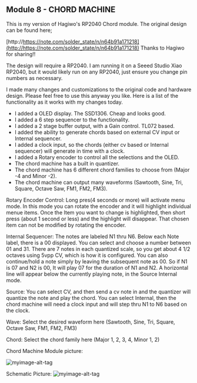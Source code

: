 ## Module 8 - CHORD MACHINE

This is my version of Hagiwo's RP2040 Chord module.  The original design can be found here;

[http://https://note.com/solder_state/n/n64b91a171218](http://https://note.com/solder_state/n/n64b91a171218)
Thanks to Hagiwo for sharing!!

The design will require a RP2040.  I am running it on a Seeed Studio Xiao RP2040, but it would likely run on any RP2040, just ensure you change pin numbers as necessary.

I made many changes and customizations to the original code and hardware design.  Please feel free to use this anyway you like.  Here is a list of the functionality as it works with my changes today.

- I added a OLED display.  The SSD1306.  Cheap and looks good.
- I added a 6 step sequencer to the functionality.
- I added a 2 stage buffer output, with a Gain control.  TL072 based.
- I added the ability to generate chords based on external CV input or Internal sequencer.
- I added a clock input, so the chords (either cv based or Internal sequencer) will generate in time with a clock.
- I added a Rotary encoder to control all the selections and the OLED.
- The chord machine has a built in quantizer.
- The chord machine has 6 different chord families to choose from (Major -4 and Minor -2).
- The chord machine can output many waveforms (Sawtooth, Sine, Tri, Square, Octave Saw, FM1, FM2, FM3).


Rotary Encoder Control:  Long pres(4 seconds or more) will activate menu mode.  In this mode you can rotate the encoder and it will highlight individual menue items.  Once the Item you want to change is highlighted, then short press (about 1 second or less) and the highlight will disappear.  That chosen item can not be modified by rotating the encoder.

Internal Sequencer:  The notes are labeled N1 thru N6.  Below each Note label, there is a 00 displayed.  You can select and choose a number between 01 and 31.  There are 7 notes in each quantized scale, so you get about 4 1/2 octaves using 5vpp CV, which is how it is configured.  You can also continue/hold a note simply by leaving the subsequent note as 00.  So if N1 is 07 and N2 is 00, It will play 07 for the duration of N1 and N2.  A horizontal line will appear below the currently playing note, in the Source Internal mode.

Source:  You can select CV, and then send a cv note in and the quantizer will quantize the note and play the chord.  You can select Internal, then the chord machine will need a clock input and will step thru N1 to N6 based on the clock.

Wave:  Select the desired waveform here (Sawtooth, Sine, Tri, Square, Octave Saw, FM1, FM2, FM3)

Chord:  Select the chord family here (Major 1, 2, 3, 4, Minor 1, 2)

Chord Machine Module picture:

![myimage-alt-tag](https://github.com/n9jcv/Eurorack-Modular/blob/main/Module%204%20NEON/Neon%20Module.jpg?raw=true)

Schematic Picture:
![myimage-alt-tag](https://https://github.com/n9jcv/Eurorack-Modular/blob/main/Module%208%20CHORD%20MACHINE/CHORD%20SCHEMATIC.jpg?raw=true)
